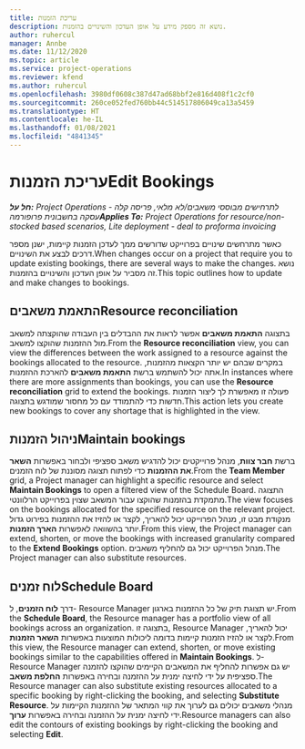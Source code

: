 ```yaml
---
title: עריכת הזמנות
description: נושא זה מספק מידע על אופן העדכון והשינויים בהזמנות.
author: ruhercul
manager: Annbe
ms.date: 11/12/2020
ms.topic: article
ms.service: project-operations
ms.reviewer: kfend
ms.author: ruhercul
ms.openlocfilehash: 3980df0608c387d47ad68bbf2e816d408f1c2cf0
ms.sourcegitcommit: 260ce052fed760bb44c514517806049ca13a5459
ms.translationtype: HT
ms.contentlocale: he-IL
ms.lasthandoff: 01/08/2021
ms.locfileid: "4841345"
---
```

# <a name="edit-bookings"></a><span data-ttu-id="c3b0f-103">עריכת הזמנות</span><span class="sxs-lookup"><span data-stu-id="c3b0f-103">Edit Bookings</span></span>

<span data-ttu-id="c3b0f-104">_**חל על:** Project Operations לתרחישים מבוססי משאבים/לא מלאי, פריסה קלה - עסקה בחשבונית פרופורמה_</span><span class="sxs-lookup"><span data-stu-id="c3b0f-104">_**Applies To:** Project Operations for resource/non-stocked based scenarios, Lite deployment - deal to proforma invoicing_</span></span>


<span data-ttu-id="c3b0f-105">כאשר מתרחשים שינויים בפרוייקט שדורשים ממך לעדכן הזמנות קיימות, ישנן מספר דרכים לבצע את השינויים.</span><span class="sxs-lookup"><span data-stu-id="c3b0f-105">When changes occur on a project that require you to update existing bookings, there are several ways to make the changes.</span></span> <span data-ttu-id="c3b0f-106">נושא זה מסביר על אופן העדכון והשינויים בהזמנות.</span><span class="sxs-lookup"><span data-stu-id="c3b0f-106">This topic outlines how to update and make changes to bookings.</span></span>

## <a name="resource-reconciliation"></a><span data-ttu-id="c3b0f-107">התאמת משאבים</span><span class="sxs-lookup"><span data-stu-id="c3b0f-107">Resource reconciliation</span></span>

<span data-ttu-id="c3b0f-108">בתצוגה **התאמת משאבים** אפשר לראות את ההבדלים בין העבודה שהוקצתה למשאב מול ההזמנות שהוקצו למשאב.</span><span class="sxs-lookup"><span data-stu-id="c3b0f-108">From the **Resource reconciliation** view, you can view the differences between the work assigned to a resource against the bookings allocated to the resource.</span></span> <span data-ttu-id="c3b0f-109">במקרים שבהם יש יותר הקצאות מהזמנות, אתה יכול להשתמש ברשת **התאמת משאבים** להארכת ההזמנות.</span><span class="sxs-lookup"><span data-stu-id="c3b0f-109">In instances where there are more assignments than bookings, you can use the **Resource reconciliation** grid to extend the bookings.</span></span> <span data-ttu-id="c3b0f-110">פעולה זו מאפשרת לך ליצור הזמנות חדשות כדי להתמודד עם כל מחסור שמודגש בתצוגה.</span><span class="sxs-lookup"><span data-stu-id="c3b0f-110">This action lets you create new bookings to cover any shortage that is highlighted in the view.</span></span>

## <a name="maintain-bookings"></a><span data-ttu-id="c3b0f-111">ניהול הזמנות</span><span class="sxs-lookup"><span data-stu-id="c3b0f-111">Maintain bookings</span></span>

<span data-ttu-id="c3b0f-112">ברשת **חבר צוות**, מנהל פרוייקטים יכול להדגיש משאב ספציפי ולבחור באפשרות **השאר את ההזמנות** כדי לפתוח תצוגה מסוננת של לוח הזמנים.</span><span class="sxs-lookup"><span data-stu-id="c3b0f-112">From the **Team Member** grid, a Project manager can highlight a specific resource and select **Maintain Bookings** to open a filtered view of the Schedule Board.</span></span> <span data-ttu-id="c3b0f-113">התצוגה מתמקדת בהזמנות שהוקצו עבור המשאב שצוין בפרוייקט הרלוונטי.</span><span class="sxs-lookup"><span data-stu-id="c3b0f-113">The view focuses on the bookings allocated for the specified resource on the relevant project.</span></span> <span data-ttu-id="c3b0f-114">מנקודת מבט זו, מנהל הפרוייקט יכול להאריך, לקצר או להזיז את ההזמנות בפירוט גדול יותר בהשוואה לאפשרות **הארך הזמנות**.</span><span class="sxs-lookup"><span data-stu-id="c3b0f-114">From this view, the Project manager can extend, shorten, or move the bookings with increased granularity compared to the **Extend Bookings** option.</span></span> <span data-ttu-id="c3b0f-115">מנהל הפרוייקט יכול גם להחליף משאבים.</span><span class="sxs-lookup"><span data-stu-id="c3b0f-115">The Project manager can also substitute resources.</span></span>

## <a name="schedule-board"></a><span data-ttu-id="c3b0f-116">לוח זמנים</span><span class="sxs-lookup"><span data-stu-id="c3b0f-116">Schedule Board</span></span>

<span data-ttu-id="c3b0f-117">דרך **לוח הזמנים**, ל- Resource Manager יש תצוגת תיק של כל ההזמנות בארגון.</span><span class="sxs-lookup"><span data-stu-id="c3b0f-117">From the **Schedule Board**, the Resource manager has a portfolio view of all bookings across an organization.</span></span> <span data-ttu-id="c3b0f-118">בתצוגה זו, Resource Manager יכול להאריך, לקצר או להזיז הזמנות קיימות בדומה ליכולות המוצעות באפשרות **השאר הזמנות**.</span><span class="sxs-lookup"><span data-stu-id="c3b0f-118">From this view, the Resource manager can extend, shorten, or move existing bookings similar to the capabilities offered in **Maintain Bookings**.</span></span> <span data-ttu-id="c3b0f-119">ל- Resource Manager יש גם אפשרות להחליף את המשאבים הקיימים שהוקצו להזמנה ספציפית על ידי לחיצה ימנית על ההזמנה ובחירה באפשרות **החלפת משאב**.</span><span class="sxs-lookup"><span data-stu-id="c3b0f-119">The Resource manager can also substitute existing resources allocated to a specific booking by right-clicking the booking, and selecting **Substitute Resource**.</span></span> <span data-ttu-id="c3b0f-120">מנהלי משאבים יכולים גם לערוך את קווי המתאר של ההזמנות הקיימות על ידי לחיצה ימנית על ההזמנה ובחירה באפשרות **ערוך**.</span><span class="sxs-lookup"><span data-stu-id="c3b0f-120">Resource managers can also edit the contours of existing bookings by right-clicking the booking and selecting **Edit**.</span></span>

